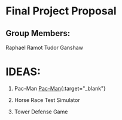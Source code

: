 # Final Project Proposal

## Group Members:

Raphael Ramot
Tudor Ganshaw

# IDEAS:

1. Pac-Man [Pac-Man](https://www.pacman.com/en/){:target="_blank"}

2. Horse Race Test Simulator

3. Tower Defense Game
